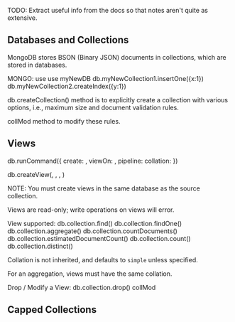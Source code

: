 TODO: Extract useful info from the docs so that notes aren't quite as extensive.

## Databases and Collections

MongoDB stores BSON (Binary JSON) documents in collections, which are stored in
databases.

MONGO:
    use <db>
    use myNewDB
    db.myNewCollection1.insertOne({x:1})
    db.myNewCollection2.createIndex({y:1})

db.createCollection() method is to explicitly create a collection with various
options, i.e., maximum size and document validation rules.

collMod method to modify these rules.

## Views

db.runCommand({
    create: <view>,
    viewOn: <source>,
    pipeline: <pipeline>
    collation: <collation>
})

db.createView(<view>, <source>, <pipeline>, <collation>)

NOTE: You must create views in the same database as the source collection.

Views are read-only; write operations on views will error.

View supported:
    db.collection.find()
    db.collection.findOne()
    db.collection.aggregate()
    db.collection.countDocuments()
    db.collection.estimatedDocumentCount()
    db.collection.count()
    db.collection.distinct()

Collation is not inherited, and defaults to `simple` unless specified.

For an aggregation, views must have the same collation.

Drop / Modify a View:
    db.collection.drop()
    collMod

## Capped Collections

